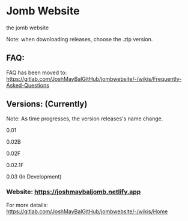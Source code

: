 # Jomb Website
the jomb website

Note: when downloading releases, choose the .zip version.

## FAQ:

FAQ has been moved to: https://gitlab.com/JoshMayBalGitHub/jombwebsite/-/wikis/Frequently-Asked-Questions


## Versions: (Currently)

Note: As time progresses, the version releases's name change.

0.01

0.02B

0.02F

0.02.1F

0.03 (In Development)




### Website: https://joshmaybaljomb.netlify.app

For more details: https://gitlab.com/JoshMayBalGitHub/jombwebsite/-/wikis/Home

